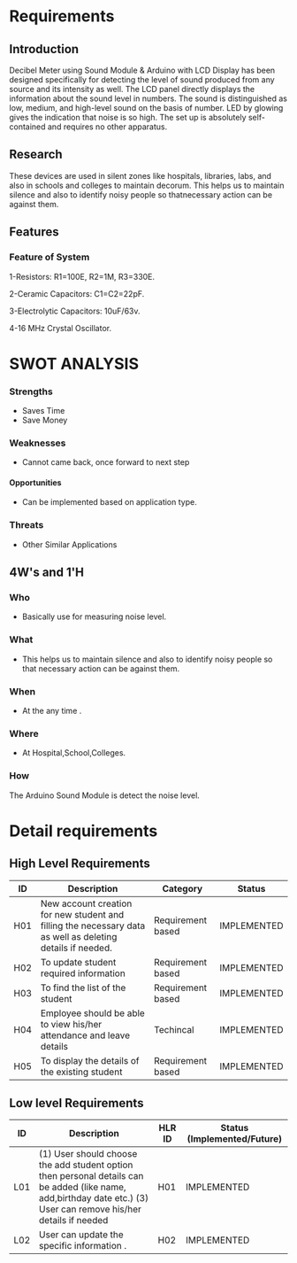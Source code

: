 # Requirements
## Introduction
Decibel Meter using Sound Module & Arduino with LCD Display has been designed specifically for detecting the level of sound produced from any source and its intensity as well. The LCD panel directly displays the information about the sound level in numbers. The sound is distinguished as low, medium, and high-level sound on the basis of number. LED by glowing gives the indication that noise is so high. The set up is absolutely self-contained and requires no other apparatus.

## Research
These devices are used in silent zones like hospitals, libraries, labs, and also in schools and colleges to maintain decorum. This helps us to maintain silence and also to identify noisy people so thatnecessary action can be against them.

## Features  

### Feature of System
1-Resistors: R1=100E, R2=1M, R3=330E.

2-Ceramic Capacitors: C1=C2=22pF.

3-Electrolytic Capacitors: 10uF/63v.

4-16 MHz Crystal Oscillator.



# SWOT ANALYSIS

### Strengths
- Saves Time
- Save Money


### Weaknesses
- Cannot came back, once forward to next step

#### Opportunities
- Can be implemented based on application type.

### Threats
- Other Similar Applications


 ## 4W's and 1'H
### Who
- Basically use for measuring noise level.
### What
- This helps us to maintain silence and also to identify noisy people so that necessary action can be against them.
### When 
- At the any time .
### Where
- At Hospital,School,Colleges.
### How
The Arduino Sound Module is detect the noise level.


# Detail requirements

## High Level Requirements 
| ID | Description | Category | Status | 
| ----- | ----- | ------- | ---------|
| H01 | New account creation for new student  and filling the necessary data as well as deleting details if needed. | Requirement based | IMPLEMENTED | 
| H02 | To update student required information | Requirement based |  IMPLEMENTED  |
| H03 | To find the list of the student | Requirement based |  IMPLEMENTED  |
| H04 | Employee should be able to view his/her attendance and leave details | Techincal |  IMPLEMENTED  |
| H05| To display the details of the existing student | Requirement based | IMPLEMENTED |

##  Low level Requirements
 | ID | Description | HLR ID | Status (Implemented/Future) |
| ------ | --------- | ------ | ----- |
| L01 | (1) User should choose the add student option then  personal details can be added (like name, add,birthday date etc.) (3) User can remove his/her details if needed | H01 |  IMPLEMENTED  |
| L02 | User can update the specific information . | H02 |  IMPLEMENTED  |
 





















